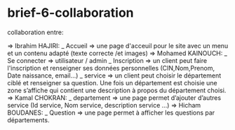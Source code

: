 # brief-6-collaboration

collaboration entre: 

=> Ibrahim HAJIRI: 
    _ Accueil => une page d'acceuil pour le site avec un menu et un contenu adapté (texte correcte /et images) 
=> Mohamed KAINOUCH:
    _ Se connecter => utilisateur / admin 
    _ Inscription => un client peut faire l'inscription et renseigner ses données personnelles (CIN,Nom,Prenom, Date naissance, email...) 
    _ service => un client peut choisir le département ciblé et renseigner sa question. Une fois un département est choisie une zone s’affiche qui contient une description à propos du département choisi. 
=> Kamal CHOKRAN: 
    _ departement => une page permet d’ajouter d’autres service (Id service, Nom service, description service ...) 
=> Hicham BOUDANES: 
    _ Question => une page permet à afficher les questions par départements.
